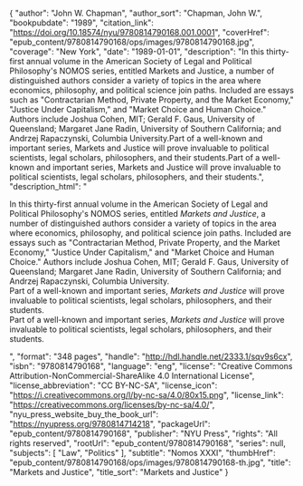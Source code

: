 {
  "author": "John W. Chapman",
  "author_sort": "Chapman, John W.",
  "bookpubdate": "1989",
  "citation_link": "https://doi.org/10.18574/nyu/9780814790168.001.0001",
  "coverHref": "epub_content/9780814790168/ops/images/9780814790168.jpg",
  "coverage": "New York",
  "date": "1989-01-01",
  "description": "In this thirty-first annual volume in the American Society of Legal and Political Philosophy's NOMOS series, entitled Markets and Justice, a number of distinguished authors consider a variety of topics in the area where economics, philosophy, and political science join paths.  Included are essays such as \"Contractarian Method, Private Property, and the Market Economy,\" \"Justice Under Capitalism,\" and \"Market Choice and Human Choice.\" Authors include Joshua Cohen, MIT; Gerald F. Gaus, University of Queensland; Margaret Jane Radin, University of Southern California; and Andrzej Rapaczynski, Columbia University.Part of a well-known and important series, Markets and Justice will prove invaluable to political scientists, legal scholars, philosophers, and their students.Part of a well-known and important series, Markets and Justice will prove invaluable to political scientists, legal scholars, philosophers, and their students.",
  "description_html": "<p>In this thirty-first annual volume in the American Society of Legal and Political Philosophy's NOMOS series, entitled <i>Markets and Justice</i>, a number of distinguished authors consider a variety of topics in the area where economics, philosophy, and political science join paths.  Included are essays such as \"Contractarian Method, Private Property, and the Market Economy,\" \"Justice Under Capitalism,\" and \"Market Choice and Human Choice.\" Authors include Joshua Cohen, MIT; Gerald F. Gaus, University of Queensland; Margaret Jane Radin, University of Southern California; and Andrzej Rapaczynski, Columbia University.<br>Part of a well-known and important series, <i>Markets and Justice</i> will prove invaluable to political scientists, legal scholars, philosophers, and their students.<br>Part of a well-known and important series, <i>Markets and Justice</i> will prove invaluable to political scientists, legal scholars, philosophers, and their students.</p>",
  "format": "348 pages",
  "handle": "http://hdl.handle.net/2333.1/sqv9s6cx",
  "isbn": "9780814790168",
  "language": "eng",
  "license": "Creative Commons Attribution-NonCommercial-ShareAlike 4.0 International License",
  "license_abbreviation": "CC BY-NC-SA",
  "license_icon": "https://i.creativecommons.org/l/by-nc-sa/4.0/80x15.png",
  "license_link": "https://creativecommons.org/licenses/by-nc-sa/4.0/",
  "nyu_press_website_buy_the_book_url": "https://nyupress.org/9780814714218",
  "packageUrl": "epub_content/9780814790168",
  "publisher": "NYU Press",
  "rights": "All rights reserved",
  "rootUrl": "epub_content/9780814790168",
  "series": null,
  "subjects": [
    "Law",
    "Politics"
  ],
  "subtitle": "Nomos XXXI",
  "thumbHref": "epub_content/9780814790168/ops/images/9780814790168-th.jpg",
  "title": "Markets and Justice",
  "title_sort": "Markets and Justice"
}
